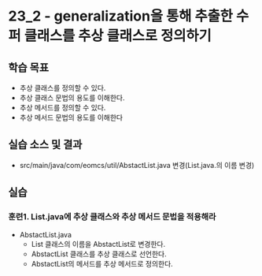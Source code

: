 # 23_2 - generalization을 통해 추출한 수퍼 클래스를 추상 클래스로 정의하기 

## 학습 목표

- 추상 클래스를 정의할 수 있다.
- 추상 클래스 문법의 용도를 이해한다.
- 추상 메서드를 정의할 수 있다.
- 추상 메서드 문법의 용도를 이해한다

## 실습 소스 및 결과

- src/main/java/com/eomcs/util/AbstactList.java 변경(List.java.의 이름 변경)

## 실습

### 훈련1. List.java에 추상 클래스와 추상 메서드 문법을 적용해라

- AbstactList.java
    - List 클래스의 이름을 AbstactList로 변경한다.
    - AbstactList 클래스를 추상 클래스로 선언한다.
    - AbstactList의 메서드를 추상 메서드로 정의한다.